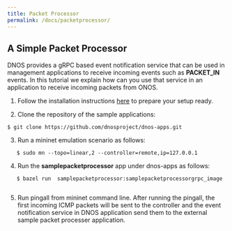 ```yaml
---
title: Packet Processor
permalink: /docs/packetprocessor/
---
```


## A Simple Packet Processor

DNOS provides a gRPC based event notification service that can be used in management applications to receive incoming events such as **PACKET_IN** events. In this tutorial we explain how can you use that service in an application to receive incoming packets from ONOS. 


1. Follow the installation instructions [here](https://dnosproject.github.io/docs/home/) to prepare your setup ready.

2. Clone the repository of the sample applications:
```console
$ git clone https://github.com/dnosproject/dnos-apps.git
```

3. Run a mininet emulation scenario as follows:
```console
   $ sudo mn --topo=linear,2 --controller=remote,ip=127.0.0.1
```

4. Run the **samplepacketprocessor** app under dnos-apps as follows:
```console
   $ bazel run  samplepacketprocessor:samplepacketprocessorgrpc_image
 
```

5. Run pingall from mininet command line. After running the pingall, the first incoming ICMP packets will be sent to the controller and the event notification service in DNOS application send them to the external sample packet processer application.

